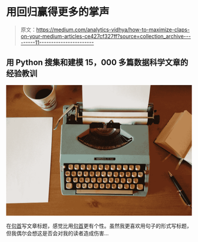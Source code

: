 # 用回归赢得更多的掌声

> 原文：<https://medium.com/analytics-vidhya/how-to-maximize-claps-on-your-medium-articles-ce427cf327ff?source=collection_archive---------11----------------------->

## **用 Python 搜集和建模 15，000 多篇数据科学文章的经验教训**

![](img/c560a00f7607e40775e5d0d04128a863.png)

在[句首](https://www.thoughtco.com/sentence-case-titles-1691944)写文章标题，感觉比用[句首](https://www.grammar-monster.com/lessons/capital_letters_title_case.htm)更有个性。虽然我更喜欢用句子的形式写标题，但我偶尔会想这是否会对我的读者造成伤害…